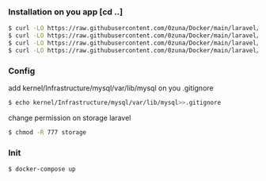 ### Installation on you app [cd ..]

```sh
$ curl -LO https://raw.githubusercontent.com/0zuna/Docker/main/laravel/local-database/.dockerignore
$ curl -LO https://raw.githubusercontent.com/0zuna/Docker/main/laravel/local-database/Dockerfile
$ curl -LO https://raw.githubusercontent.com/0zuna/Docker/main/laravel/local-database/docker-compose.yml
$ curl -LO https://raw.githubusercontent.com/0zuna/Docker/main/laravel/local-database/entrypoint.sh
```

### Config
add kernel/Infrastructure/mysql/var/lib/mysql on you .gitignore
```sh
$ echo kernel/Infrastructure/mysql/var/lib/mysql>>.gitignore
```
change permission on storage laravel
```sh
$ chmod -R 777 storage
```
### Init
```sh
$ docker-compose up
```
